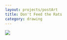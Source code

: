 ```yaml
---
layout: projects/postArt
title: Don't Feed the Rats
category: drawing
---
```


<img src="../../img/drawings/rats.jpg">
